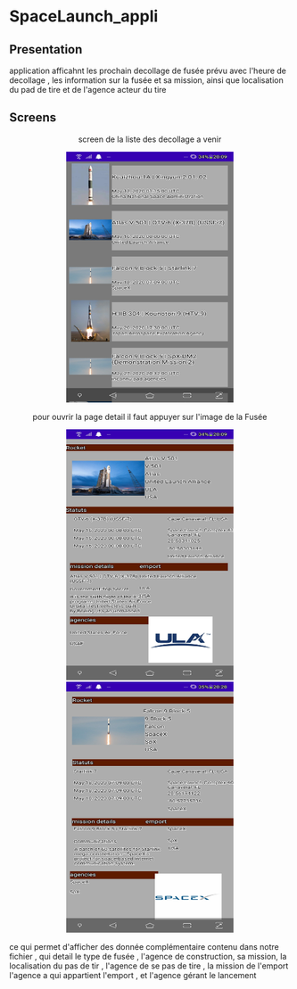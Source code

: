 # SpaceLaunch_appli

## Presentation
application afficahnt les prochain decollage de fusée prévu avec l'heure de decollage , les information sur la fusée et sa mission, ainsi que
localisation du pad de tire et de l'agence acteur du tire

## Screens
<p align="center">
  screen de la liste des decollage a venir
  </p>
  <p align="center">
<img src="screenAppli/Screenshot_20200517-200949025.jpg" width="300" height="450" />  </p>
<p align="center">pour ouvrir la page detail il faut appuyer sur l'image de la Fusée</p>
 <p align="center">
<img src="screenAppli/Screenshot_20200517-200956885.jpg" width="300" height="450" />
<img src="screenAppli/Screenshot_20200517-202830011.jpg" width="300" height="450" />
</p>
ce qui permet d'afficher des donnée complémentaire contenu dans notre fichier , qui detail le type de fusée , l'agence de construction, sa mission, la localisation du pas de tir , l'agence de se pas de tire , la mission de l'emport l'agence a qui appartient l'emport , et l'agence gérant le lancement 
